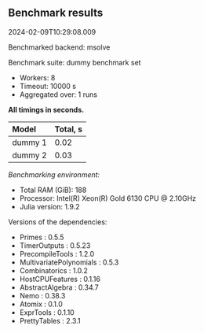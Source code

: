 ## Benchmark results

2024-02-09T10:29:08.009

Benchmarked backend: msolve

Benchmark suite: dummy benchmark set

- Workers: 8
- Timeout: 10000 s
- Aggregated over: 1 runs

**All timings in seconds.**

|Model|Total, s|
|:----|---|
|dummy 1|0.02|
|dummy 2|0.03|

*Benchmarking environment:*

* Total RAM (GiB): 188
* Processor: Intel(R) Xeon(R) Gold 6130 CPU @ 2.10GHz
* Julia version: 1.9.2

Versions of the dependencies:

* Primes : 0.5.5
* TimerOutputs : 0.5.23
* PrecompileTools : 1.2.0
* MultivariatePolynomials : 0.5.3
* Combinatorics : 1.0.2
* HostCPUFeatures : 0.1.16
* AbstractAlgebra : 0.34.7
* Nemo : 0.38.3
* Atomix : 0.1.0
* ExprTools : 0.1.10
* PrettyTables : 2.3.1
